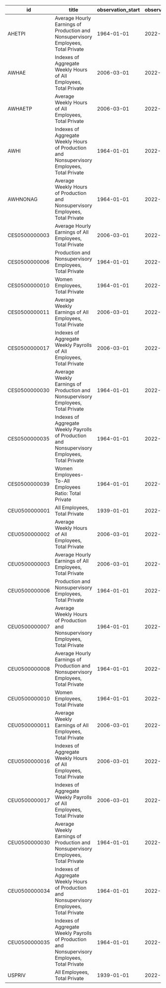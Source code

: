 | id            | title                                                                                          | observation_start   | observation_end   |
|---------------|------------------------------------------------------------------------------------------------|---------------------|-------------------|
| AHETPI        | Average Hourly Earnings of Production and Nonsupervisory Employees, Total Private              | 1964-01-01          | 2022-02-01        |
| AWHAE         | Indexes of Aggregate Weekly Hours of All Employees, Total Private                              | 2006-03-01          | 2022-02-01        |
| AWHAETP       | Average Weekly Hours of All Employees, Total Private                                           | 2006-03-01          | 2022-02-01        |
| AWHI          | Indexes of Aggregate Weekly Hours of Production and Nonsupervisory Employees, Total Private    | 1964-01-01          | 2022-02-01        |
| AWHNONAG      | Average Weekly Hours of Production and Nonsupervisory Employees, Total Private                 | 1964-01-01          | 2022-02-01        |
| CES0500000003 | Average Hourly Earnings of All Employees, Total Private                                        | 2006-03-01          | 2022-02-01        |
| CES0500000006 | Production and Nonsupervisory Employees, Total Private                                         | 1964-01-01          | 2022-02-01        |
| CES0500000010 | Women Employees, Total Private                                                                 | 1964-01-01          | 2022-02-01        |
| CES0500000011 | Average Weekly Earnings of All Employees, Total Private                                        | 2006-03-01          | 2022-02-01        |
| CES0500000017 | Indexes of Aggregate Weekly Payrolls of All Employees, Total Private                           | 2006-03-01          | 2022-02-01        |
| CES0500000030 | Average Weekly Earnings of Production and Nonsupervisory Employees, Total Private              | 1964-01-01          | 2022-02-01        |
| CES0500000035 | Indexes of Aggregate Weekly Payrolls of Production and Nonsupervisory Employees, Total Private | 1964-01-01          | 2022-02-01        |
| CES0500000039 | Women Employees-To-All Employees Ratio: Total Private                                          | 1964-01-01          | 2022-02-01        |
| CEU0500000001 | All Employees, Total Private                                                                   | 1939-01-01          | 2022-02-01        |
| CEU0500000002 | Average Weekly Hours of All Employees, Total Private                                           | 2006-03-01          | 2022-02-01        |
| CEU0500000003 | Average Hourly Earnings of All Employees, Total Private                                        | 2006-03-01          | 2022-02-01        |
| CEU0500000006 | Production and Nonsupervisory Employees, Total Private                                         | 1964-01-01          | 2022-02-01        |
| CEU0500000007 | Average Weekly Hours of Production and Nonsupervisory Employees, Total Private                 | 1964-01-01          | 2022-02-01        |
| CEU0500000008 | Average Hourly Earnings of Production and Nonsupervisory Employees, Total Private              | 1964-01-01          | 2022-02-01        |
| CEU0500000010 | Women Employees, Total Private                                                                 | 1964-01-01          | 2022-02-01        |
| CEU0500000011 | Average Weekly Earnings of All Employees, Total Private                                        | 2006-03-01          | 2022-02-01        |
| CEU0500000016 | Indexes of Aggregate Weekly Hours of All Employees, Total Private                              | 2006-03-01          | 2022-02-01        |
| CEU0500000017 | Indexes of Aggregate Weekly Payrolls of All Employees, Total Private                           | 2006-03-01          | 2022-02-01        |
| CEU0500000030 | Average Weekly Earnings of Production and Nonsupervisory Employees, Total Private              | 1964-01-01          | 2022-02-01        |
| CEU0500000034 | Indexes of Aggregate Weekly Hours of Production and Nonsupervisory Employees, Total Private    | 1964-01-01          | 2022-02-01        |
| CEU0500000035 | Indexes of Aggregate Weekly Payrolls of Production and Nonsupervisory Employees, Total Private | 1964-01-01          | 2022-02-01        |
| USPRIV        | All Employees, Total Private                                                                   | 1939-01-01          | 2022-02-01        |